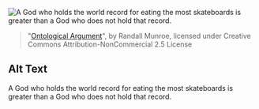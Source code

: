 ![A God who holds the world record for eating the most skateboards is greater than a God who does not hold that record.](https://imgs.xkcd.com/comics/ontological_argument.png)
> "[Ontological Argument](https://xkcd.com/1505/)", by Randall Munroe, licensed under Creative Commons Attribution-NonCommercial 2.5 License

## Alt Text
A God who holds the world record for eating the most skateboards is greater than a God who does not hold that record.
